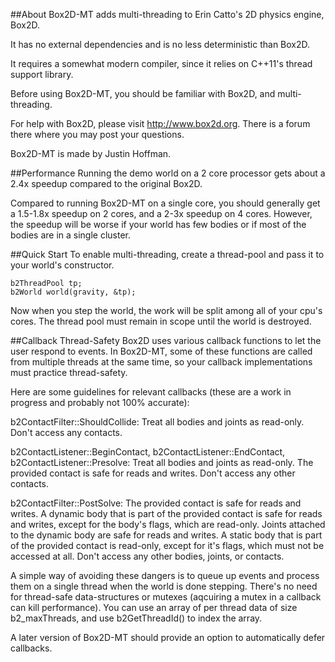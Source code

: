 ##About
Box2D-MT adds multi-threading to Erin Catto's 2D physics engine, Box2D.

It has no external dependencies and is no less deterministic than Box2D.

It requires a somewhat modern compiler, since it relies on C++11's thread support library.

Before using Box2D-MT, you should be familiar with Box2D, and multi-threading.

For help with Box2D, please visit http://www.box2d.org. There is a forum there where you may post your questions.

Box2D-MT is made by Justin Hoffman.

##Performance
Running the demo world on a 2 core processor gets about a 2.4x speedup compared to the original Box2D.

Compared to running Box2D-MT on a single core, you should generally get a 1.5-1.8x speedup on 2 cores, 
and a 2-3x speedup on 4 cores. However, the speedup will be worse if your world has few bodies or if most 
of the bodies are in a single cluster.

##Quick Start
To enable multi-threading, create a thread-pool and pass it to your world's constructor.

```
b2ThreadPool tp;
b2World world(gravity, &tp);
```

Now when you step the world, the work will be split among all of your cpu's cores.
The thread pool must remain in scope until the world is destroyed.

##Callback Thread-Safety
Box2D uses various callback functions to let the user respond to events. In Box2D-MT, some of these functions
are called from multiple threads at the same time, so your callback implementations must practice thread-safety.

Here are some guidelines for relevant callbacks (these are a work in progress and probably not 100% accurate):

b2ContactFilter::ShouldCollide: Treat all bodies and joints as read-only. Don't access any contacts.

b2ContactListener::BeginContact, b2ContactListener::EndContact, b2ContactListener::Presolve:
Treat all bodies and joints as read-only. The provided contact is safe for reads and writes. Don't access any
other contacts.

b2ContactFilter::PostSolve: The provided contact is safe for reads and writes. A dynamic body that is part of
the provided contact is safe for reads and writes, except for the body's flags, which are read-only. Joints
attached to the dynamic body are safe for reads and writes. A static body that is part of the provided contact
is read-only, except for it's flags, which must not be accessed at all. Don't access any other bodies, joints,
or contacts.

A simple way of avoiding these dangers is to queue up events and process them on a single thread when the world
is done stepping. There's no need for thread-safe data-structures or mutexes (aqcuiring a mutex in a callback can
kill performance). You can use an array of per thread data of size b2_maxThreads, and use b2GetThreadId() to index
the array.

A later version of Box2D-MT should provide an option to automatically defer callbacks.
